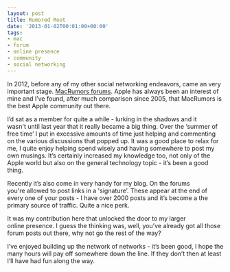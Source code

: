 ```yaml
---
layout: post
title: Rumored Root
date: '2013-01-02T00:01:00+00:00'
tags:
- mac
- forum
- online presence
- community
- social networking
---
```

In 2012, before any of my other social networking endeavors, came an very important stage. [MacRumors forums](http://forums.macrumors.com/member.php?u=669532). Apple has always been an interest of mine and I’ve found, after much comparison since 2005, that MacRumors is the best Apple community out there.

I’d sat as a member for quite a while - lurking in the shadows and it wasn't until last year that it really became a big thing. Over the ‘summer of free time’ I put in excessive amounts of time just helping and commenting on the various discussions that popped up. It was a good place to relax for me, I quite enjoy helping spend wisely and having somewhere to post my own musings. It’s certainly increased my knowledge too, not only of the Apple world but also on the general technology topic - it’s been a good thing.

Recently it’s also come in very handy for my blog. On the forums you're allowed to post links in a 'signature’. These appear at the end of every one of your posts - I have over 2000 posts and it’s become a the primary source of traffic. Quite a nice perk.

It was my contribution here that unlocked the door to my larger online presence. I guess the thinking was, well, you’ve already got all those forum posts out there, why not go the rest of the way?

I’ve enjoyed building up the network of networks - it’s been good, I hope the many hours will pay off somewhere down the line. If they don’t then at least I’ll have had fun along the way.
